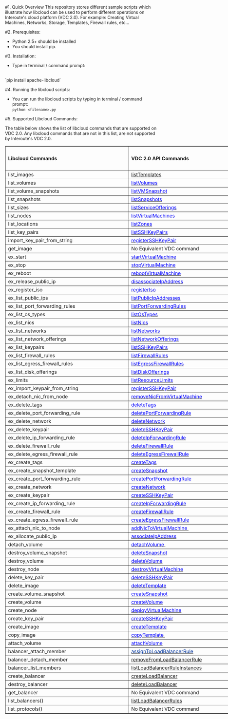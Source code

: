 
#1. Quick Overview
This repository stores different sample scripts which illustrate how libcloud can be used to perform different operations on Interoute's cloud platform (VDC 2.0). For example: Creating Virtual Machines, Networks, Storage, Templates, Firewall rules, etc...

#2. Prerequisites:
* Python 2.5+ should be installed
* You should install pip.

#3. Installation:
* Type in terminal / command prompt:
<br/>
`pip install apache-libcloud` 

#4. Running the libcloud scripts:
* You can run the libcloud scripts by typing in terminal / command prompt: <br/>
`python <filename>.py` 

#5. Supported Libcloud Commands:

<p>The table below shows the list of libcloud commands that are supported on VDC 2.0. Any libcloud commands that are not in this list, are not supported by Interoute's VDC 2.0.</p>


<div id="Libcloud Commands_2055" align=center x:publishsource="Excel">

<table border=1 cellpadding=0 cellspacing=0 width=794 style='border-collapse:
 collapse;table-layout:fixed;width:595pt'>
 <col width=407 style='mso-width-source:userset;mso-width-alt:14884;width:305pt'>
 <col width=387 style='mso-width-source:userset;mso-width-alt:14153;width:290pt'>
 <tr height=20 style='mso-height-source:userset;height:15.0pt'>
  <td rowspan=4 height=80 class=xl682055 width=407 style='height:60.0pt;
  width:305pt'><b>Libcloud Commands</b></td>
  <td rowspan=4 class=xl682055 width=387 style='width:290pt'><b>VDC 2.0 API
  Commands</b></td>
 </tr>
 <tr height=20 style='mso-height-source:userset;height:15.0pt'>
 </tr>
 <tr height=20 style='mso-height-source:userset;height:15.0pt'>
 </tr>
 <tr height=20 style='mso-height-source:userset;height:15.0pt'>
 </tr>
  </tr>
 <tr height=20 style='height:15.0pt'>
  <td height=20 class=xl6732583 style='height:15.0pt;border-top:none'>list_images</td>
  <td class=xl6832583 style='border-top:none;border-left:none'><a
  href="http://cloudstore.interoute.com/main/knowledge-centre/library/api-article/vdc/20/listTemplates"
  target="_parent">listTemplates</a></td>
 </tr>
 <tr height=20 style='height:15.0pt'>
  <td height=20 class=xl6732583 style='height:15.0pt;border-top:none'>list_volumes</td>
  <td class=xl6932583 style='border-top:none;border-left:none'><a
  href="http://cloudstore.interoute.com/main/knowledge-centre/library/api-article/vdc/20/listVolumes"
  target="_parent"><span style='color:blue'>listVolumes</span></a></td>
 </tr>
 <tr height=20 style='height:15.0pt'>
  <td height=20 class=xl6732583 style='height:15.0pt;border-top:none'>list_volume_snapshots</td>
  <td class=xl6932583 style='border-top:none;border-left:none'><a
  href="http://cloudstore.interoute.com/main/knowledge-centre/library/api-article/vdc/20/listVMSnapshot"
  target="_parent"><span style='color:blue'>listVMSnapshot</span></a></td>
 </tr>
 <tr height=20 style='height:15.0pt'>
  <td height=20 class=xl6732583 style='height:15.0pt;border-top:none'>list_snapshots</td>
  <td class=xl6932583 style='border-top:none;border-left:none'><a
  href="http://cloudstore.interoute.com/main/knowledge-centre/library/api-article/vdc/20/listSnapshots"
  target="_parent"><span style='color:blue'>listSnapshots</span></a></td>
 </tr>
 <tr height=20 style='height:15.0pt'>
  <td height=20 class=xl6732583 style='height:15.0pt;border-top:none'>list_sizes</td>
  <td class=xl6932583 style='border-top:none;border-left:none'><a
  href="http://cloudstore.interoute.com/main/knowledge-centre/library/api-article/vdc/20/listServiceOfferings"
  target="_parent"><span style='color:blue'>listServiceOfferings</span></a></td>
 </tr>
 <tr height=20 style='height:15.0pt'>
  <td height=20 class=xl6732583 style='height:15.0pt;border-top:none'>list_nodes</td>
  <td class=xl6932583 style='border-top:none;border-left:none'><a
  href="http://cloudstore.interoute.com/main/knowledge-centre/library/api-article/vdc/20/listVirtualMachines"
  target="_parent"><span style='color:blue'>listVirtualMachines</span></a></td>
 </tr>
 <tr height=20 style='height:15.0pt'>
  <td height=20 class=xl6732583 style='height:15.0pt;border-top:none'>list_locations</td>
  <td class=xl6932583 style='border-top:none;border-left:none'><a
  href="http://cloudstore.interoute.com/main/knowledge-centre/library/api-article/vdc/20/listZones"
  target="_parent"><span style='color:blue'>listZones</span></a></td>
 </tr>
 <tr height=20 style='height:15.0pt'>
  <td height=20 class=xl6732583 style='height:15.0pt;border-top:none'>list_key_pairs</td>
  <td class=xl6932583 style='border-top:none;border-left:none'><a
  href="http://cloudstore.interoute.com/main/knowledge-centre/library/api-article/vdc/20/listSSHKeyPairs"
  target="_parent"><span style='color:blue'>listSSHKeyPairs</span></a></td>
 </tr>
 <tr height=20 style='height:15.0pt'>
  <td height=20 class=xl6732583 style='height:15.0pt;border-top:none'>import_key_pair_from_string</td>
  <td class=xl6932583 style='border-top:none;border-left:none'><a
  href="http://cloudstore.interoute.com/main/knowledge-centre/library/api-article/vdc/20/registerSSHKeyPair"
  target="_parent"><span style='color:blue'>registerSSHKeyPair</span></a></td>
 </tr>
 <tr height=20 style='height:15.0pt'>
  <td height=20 class=xl6732583 style='height:15.0pt;border-top:none'>get_image</td>
  <td class=xl7032583 style='border-top:none;border-left:none'>No Equivalent
  VDC command</td>
 </tr>
 <tr height=20 style='height:15.0pt'>
  <td height=20 class=xl6732583 style='height:15.0pt;border-top:none'>ex_start</td>
  <td class=xl6932583 style='border-top:none;border-left:none'><a
  href="http://cloudstore.interoute.com/main/knowledge-centre/library/api-article/vdc/20/startVirtualMachine"
  target="_parent"><span style='color:blue'>startVirtualMachine</span></a></td>
 </tr>
 <tr height=20 style='height:15.0pt'>
  <td height=20 class=xl6732583 style='height:15.0pt;border-top:none'>ex_stop</td>
  <td class=xl6932583 style='border-top:none;border-left:none'><a
  href="http://cloudstore.interoute.com/main/knowledge-centre/library/api-article/vdc/20/stopVirtualMachine"
  target="_parent"><span style='color:blue'>stopVirtualMachine</span></a></td>
 </tr>
 <tr height=20 style='height:15.0pt'>
  <td height=20 class=xl6732583 style='height:15.0pt;border-top:none'>ex_reboot</td>
  <td class=xl6932583 style='border-top:none;border-left:none'><a
  href="http://cloudstore.interoute.com/main/knowledge-centre/library/api-article/vdc/20/rebootVirtualMachine"
  target="_parent"><span style='color:blue'>rebootVirtualMachine</span></a></td>
 </tr>
 <tr height=20 style='height:15.0pt'>
  <td height=20 class=xl6732583 style='height:15.0pt;border-top:none'>ex_release_public_ip</td>
  <td class=xl6932583 style='border-top:none;border-left:none'><a
  href="http://cloudstore.interoute.com/main/knowledge-centre/library/api-article/vdc/20/disassociateIpAddress"
  target="_parent"><span style='color:blue'>disassociateIpAddress</span></a></td>
 </tr>
 <tr height=20 style='height:15.0pt'>
  <td height=20 class=xl6732583 style='height:15.0pt;border-top:none'>ex_register_iso</td>
  <td class=xl6932583 style='border-top:none;border-left:none'><a
  href="http://cloudstore.interoute.com/main/knowledge-centre/library/api-article/vdc/20/registerIso"
  target="_parent"><span style='color:blue'>registerIso</span></a></td>
 </tr>
 <tr height=20 style='height:15.0pt'>
  <td height=20 class=xl6732583 style='height:15.0pt;border-top:none'>ex_list_public_ips</td>
  <td class=xl6932583 style='border-top:none;border-left:none'><a
  href="http://cloudstore.interoute.com/main/knowledge-centre/library/api-article/vdc/20/listPublicIpAddresses"
  target="_parent"><span style='color:blue'>listPublicIpAddresses</span></a></td>
 </tr>
 <tr height=20 style='height:15.0pt'>
  <td height=20 class=xl6732583 style='height:15.0pt;border-top:none'>ex_list_port_forwarding_rules</td>
  <td class=xl6932583 style='border-top:none;border-left:none'><a
  href="http://cloudstore.interoute.com/main/knowledge-centre/library/api-article/vdc/20/listPortForwardingRules"
  target="_parent"><span style='color:blue'>listPortForwardingRules</span></a></td>
 </tr>
 <tr height=20 style='height:15.0pt'>
  <td height=20 class=xl6732583 style='height:15.0pt;border-top:none'>ex_list_os_types</td>
  <td class=xl6932583 style='border-top:none;border-left:none'><a
  href="http://cloudstore.interoute.com/main/knowledge-centre/library/api-article/vdc/20/listOsTypes"
  target="_parent"><span style='color:blue'>listOsTypes</span></a></td>
 </tr>
 <tr height=20 style='height:15.0pt'>
  <td height=20 class=xl6732583 style='height:15.0pt;border-top:none'>ex_list_nics</td>
  <td class=xl6932583 style='border-top:none;border-left:none'><a
  href="http://cloudstore.interoute.com/main/knowledge-centre/library/api-article/vdc/20/listNics"
  target="_parent"><span style='color:blue'>listNics</span></a></td>
 </tr>
 <tr height=20 style='height:15.0pt'>
  <td height=20 class=xl6732583 style='height:15.0pt;border-top:none'>ex_list_networks</td>
  <td class=xl6932583 style='border-top:none;border-left:none'><a
  href="http://cloudstore.interoute.com/main/knowledge-centre/library/api-article/vdc/20/listNetworks"
  target="_parent"><span style='color:blue'>listNetworks</span></a></td>
 </tr>
 <tr height=20 style='height:15.0pt'>
  <td height=20 class=xl6732583 style='height:15.0pt;border-top:none'>ex_list_network_offerings</td>
  <td class=xl6932583 style='border-top:none;border-left:none'><a
  href="http://cloudstore.interoute.com/main/knowledge-centre/library/api-article/vdc/20/listNetworkOfferings"
  target="_parent"><span style='color:blue'>listNetworkOfferings</span></a></td>
 </tr>
 <tr height=20 style='height:15.0pt'>
  <td height=20 class=xl6732583 style='height:15.0pt;border-top:none'>ex_list_keypairs</td>
  <td class=xl6932583 style='border-top:none;border-left:none'><a
  href="http://cloudstore.interoute.com/main/knowledge-centre/library/api-article/vdc/20/listSSHKeyPairs"
  target="_parent"><span style='color:blue'>listSSHKeyPairs</span></a></td>
 </tr>
 <tr height=20 style='height:15.0pt'>
  <td height=20 class=xl6732583 style='height:15.0pt;border-top:none'>ex_list_firewall_rules</td>
  <td class=xl6932583 style='border-top:none;border-left:none'><a
  href="http://cloudstore.interoute.com/main/knowledge-centre/library/api-article/vdc/20/listFirewallRules"
  target="_parent"><span style='color:blue'>listFirewallRules</span></a></td>
 </tr>
 <tr height=20 style='height:15.0pt'>
  <td height=20 class=xl6732583 style='height:15.0pt;border-top:none'>ex_list_egress_firewall_rules</td>
  <td class=xl6932583 style='border-top:none;border-left:none'><a
  href="http://cloudstore.interoute.com/main/knowledge-centre/library/api-article/vdc/20/listEgressFirewallRules"
  target="_parent"><span style='color:blue'>listEgressFirewallRules</span></a></td>
 </tr>
 <tr height=20 style='height:15.0pt'>
  <td height=20 class=xl6732583 style='height:15.0pt;border-top:none'>ex_list_disk_offerings</td>
  <td class=xl6932583 style='border-top:none;border-left:none'><a
  href="http://cloudstore.interoute.com/main/knowledge-centre/library/api-article/vdc/20/listDiskOfferings"
  target="_parent"><span style='color:blue'>listDiskOfferings</span></a></td>
 </tr>
 <tr height=20 style='height:15.0pt'>
  <td height=20 class=xl6732583 style='height:15.0pt;border-top:none'>ex_limits</td>
  <td class=xl6932583 style='border-top:none;border-left:none'><a
  href="http://cloudstore.interoute.com/main/knowledge-centre/library/api-article/vdc/20/listResourceLimits"
  target="_parent"><span style='color:blue'>listResourceLimits</span></a></td>
 </tr>
 <tr height=20 style='height:15.0pt'>
  <td height=20 class=xl6732583 style='height:15.0pt;border-top:none'>ex_import_keypair_from_string</td>
  <td class=xl6932583 style='border-top:none;border-left:none'><a
  href="http://cloudstore.interoute.com/main/knowledge-centre/library/api-article/vdc/20/registerSSHKeyPair"
  target="_parent"><span style='color:blue'>registerSSHKeyPair</span></a></td>
 </tr>
 <tr height=20 style='height:15.0pt'>
  <td height=20 class=xl6732583 style='height:15.0pt;border-top:none'>ex_detach_nic_from_node</td>
  <td class=xl6932583 style='border-top:none;border-left:none'><a
  href="http://cloudstore.interoute.com/main/knowledge-centre/library/api-article/vdc/20/removeNicFromVirtualMachine"
  target="_parent"><span style='color:blue'>removeNicFromVirtualMachine</span></a></td>
 </tr>
 <tr height=20 style='height:15.0pt'>
  <td height=20 class=xl6732583 style='height:15.0pt;border-top:none'>ex_delete_tags</td>
  <td class=xl6932583 style='border-top:none;border-left:none'><a
  href="http://cloudstore.interoute.com/main/knowledge-centre/library/api-article/vdc/20/deleteTags"
  target="_parent"><span style='color:blue'>deleteTags</span></a></td>
 </tr>
 <tr height=20 style='height:15.0pt'>
  <td height=20 class=xl6732583 style='height:15.0pt;border-top:none'>ex_delete_port_forwarding_rule</td>
  <td class=xl6932583 style='border-top:none;border-left:none'><a
  href="http://cloudstore.interoute.com/main/knowledge-centre/library/api-article/vdc/20/deletePortForwardingRule"
  target="_parent"><span style='color:blue'>deletePortForwardingRule</span></a></td>
 </tr>
 <tr height=20 style='height:15.0pt'>
  <td height=20 class=xl6732583 style='height:15.0pt;border-top:none'>ex_delete_network</td>
  <td class=xl6932583 style='border-top:none;border-left:none'><a
  href="http://cloudstore.interoute.com/main/knowledge-centre/library/api-article/vdc/20/deleteNetwork"
  target="_parent"><span style='color:blue'>deleteNetwork</span></a></td>
 </tr>
 <tr height=20 style='height:15.0pt'>
  <td height=20 class=xl6732583 style='height:15.0pt;border-top:none'>ex_delete_keypair</td>
  <td class=xl6932583 style='border-top:none;border-left:none'><a
  href="http://cloudstore.interoute.com/main/knowledge-centre/library/api-article/vdc/20/deleteSSHKeyPair"
  target="_parent"><span style='color:blue'>deleteSSHKeyPair</span></a></td>
 </tr>
 <tr height=20 style='height:15.0pt'>
  <td height=20 class=xl6732583 style='height:15.0pt;border-top:none'>ex_delete_ip_forwarding_rule</td>
  <td class=xl6932583 style='border-top:none;border-left:none'><a
  href="http://cloudstore.interoute.com/main/knowledge-centre/library/api-article/vdc/20/deleteIpForwardingRule"
  target="_parent"><span style='color:blue'>deleteIpForwardingRule</span></a></td>
 </tr>
 <tr height=20 style='height:15.0pt'>
  <td height=20 class=xl6732583 style='height:15.0pt;border-top:none'>ex_delete_firewall_rule</td>
  <td class=xl6932583 style='border-top:none;border-left:none'><a
  href="http://cloudstore.interoute.com/main/knowledge-centre/library/api-article/vdc/20/deleteFirewallRule"
  target="_parent"><span style='color:blue'>deleteFirewallRule</span></a></td>
 </tr>
 <tr height=20 style='height:15.0pt'>
  <td height=20 class=xl6732583 style='height:15.0pt;border-top:none'>ex_delete_egress_firewall_rule</td>
  <td class=xl6932583 style='border-top:none;border-left:none'><a
  href="http://cloudstore.interoute.com/main/knowledge-centre/library/api-article/vdc/20/deleteEgressFirewallRule"
  target="_parent"><span style='color:blue'>deleteEgressFirewallRule</span></a></td>
 </tr>
 <tr height=20 style='height:15.0pt'>
  <td height=20 class=xl6732583 style='height:15.0pt;border-top:none'>ex_create_tags</td>
  <td class=xl6932583 style='border-top:none;border-left:none'><a
  href="http://cloudstore.interoute.com/main/knowledge-centre/library/api-article/vdc/20/createTags"
  target="_parent"><span style='color:blue'>createTags</span></a></td>
 </tr>
 <tr height=20 style='height:15.0pt'>
  <td height=20 class=xl6732583 style='height:15.0pt;border-top:none'>ex_create_snapshot_template</td>
  <td class=xl6932583 style='border-top:none;border-left:none'><a
  href="http://cloudstore.interoute.com/main/knowledge-centre/library/api-article/vdc/20/createSnapshot"
  target="_parent"><span style='color:blue'>createSnapshot</span></a></td>
 </tr>
 <tr height=20 style='height:15.0pt'>
  <td height=20 class=xl6732583 style='height:15.0pt;border-top:none'>ex_create_port_forwarding_rule</td>
  <td class=xl6932583 style='border-top:none;border-left:none'><a
  href="http://cloudstore.interoute.com/main/knowledge-centre/library/api-article/vdc/20/createPortForwardingRule"
  target="_parent"><span style='color:blue'>createPortForwardingRule</span></a></td>
 </tr>
 <tr height=20 style='height:15.0pt'>
  <td height=20 class=xl6732583 style='height:15.0pt;border-top:none'>ex_create_network</td>
  <td class=xl6932583 style='border-top:none;border-left:none'><a
  href="http://cloudstore.interoute.com/main/knowledge-centre/library/api-article/vdc/20/createNetwork"
  target="_parent"><span style='color:blue'>createNetwork</span></a></td>
 </tr>
 <tr height=20 style='height:15.0pt'>
  <td height=20 class=xl6732583 style='height:15.0pt;border-top:none'>ex_create_keypair</td>
  <td class=xl6932583 style='border-top:none;border-left:none'><a
  href="http://cloudstore.interoute.com/main/knowledge-centre/library/api-article/vdc/20/createSSHKeyPair"
  target="_parent"><span style='color:blue'>createSSHKeyPair</span></a></td>
 </tr>
 <tr height=20 style='height:15.0pt'>
  <td height=20 class=xl6732583 style='height:15.0pt;border-top:none'>ex_create_ip_forwarding_rule</td>
  <td class=xl6932583 style='border-top:none;border-left:none'><a
  href="http://cloudstore.interoute.com/main/knowledge-centre/library/api-article/vdc/20/createIpForwardingRule"
  target="_parent"><span style='color:blue'>createIpForwardingRule</span></a></td>
 </tr>
 <tr height=20 style='height:15.0pt'>
  <td height=20 class=xl6732583 style='height:15.0pt;border-top:none'>ex_create_firewall_rule</td>
  <td class=xl6932583 style='border-top:none;border-left:none'><a
  href="http://cloudstore.interoute.com/main/knowledge-centre/library/api-article/vdc/20/createFirewallRule"
  target="_parent"><span style='color:blue'>createFirewallRule</span></a></td>
 </tr>
 <tr height=20 style='height:15.0pt'>
  <td height=20 class=xl6732583 style='height:15.0pt;border-top:none'>ex_create_egress_firewall_rule</td>
  <td class=xl6932583 style='border-top:none;border-left:none'><a
  href="http://cloudstore.interoute.com/main/knowledge-centre/library/api-article/vdc/20/createEgressFirewallRule"
  target="_parent"><span style='color:blue'>createEgressFirewallRule</span></a></td>
 </tr>
 <tr height=20 style='height:15.0pt'>
  <td height=20 class=xl6732583 style='height:15.0pt;border-top:none'>ex_attach_nic_to_node</td>
  <td class=xl6932583 style='border-top:none;border-left:none'><a
  href="http://cloudstore.interoute.com/main/knowledge-centre/library/api-article/vdc/20/addNicToVirtualMachine"
  target="_parent"><span style='color:blue'>addNicToVirtualMachine&nbsp;</span></a></td>
 </tr>
 <tr height=20 style='height:15.0pt'>
  <td height=20 class=xl6732583 style='height:15.0pt;border-top:none'>ex_allocate_public_ip</td>
  <td class=xl6932583 style='border-top:none;border-left:none'><a
  href="http://cloudstore.interoute.com/main/knowledge-centre/library/api-article/vdc/20/associateIpAddress"
  target="_parent"><span style='color:blue'>associateIpAddress</span></a></td>
 </tr>
 <tr height=20 style='height:15.0pt'>
  <td height=20 class=xl6732583 style='height:15.0pt;border-top:none'>detach_volume</td>
  <td class=xl6932583 style='border-top:none;border-left:none'><a
  href="http://cloudstore.interoute.com/main/knowledge-centre/library/api-article/vdc/20/detachVolume"
  target="_parent"><span style='color:blue'>detachVolume&nbsp;</span></a></td>
 </tr>
 <tr height=20 style='height:15.0pt'>
  <td height=20 class=xl6732583 style='height:15.0pt;border-top:none'>destroy_volume_snapshot</td>
  <td class=xl6932583 style='border-top:none;border-left:none'><a
  href="http://cloudstore.interoute.com/main/knowledge-centre/library/api-article/vdc/20/deleteSnapshot"
  target="_parent"><span style='color:blue'>deleteSnapshot</span></a></td>
 </tr>
 <tr height=20 style='height:15.0pt'>
  <td height=20 class=xl6732583 style='height:15.0pt;border-top:none'>destroy_volume</td>
  <td class=xl6932583 style='border-top:none;border-left:none'><a
  href="http://cloudstore.interoute.com/main/knowledge-centre/library/api-article/vdc/20/deleteVolume"
  target="_parent"><span style='color:blue'>deleteVolume</span></a></td>
 </tr>
 <tr height=20 style='height:15.0pt'>
  <td height=20 class=xl6732583 style='height:15.0pt;border-top:none'>destroy_node</td>
  <td class=xl6932583 style='border-top:none;border-left:none'><a
  href="http://cloudstore.interoute.com/main/knowledge-centre/library/api-article/vdc/20/destroyVirtualMachine"
  target="_parent"><span style='color:blue'>destroyVirtualMachine</span></a></td>
 </tr>
 <tr height=20 style='height:15.0pt'>
  <td height=20 class=xl6732583 style='height:15.0pt;border-top:none'>delete_key_pair</td>
  <td class=xl6932583 style='border-top:none;border-left:none'><a
  href="http://cloudstore.interoute.com/main/knowledge-centre/library/api-article/vdc/20/deleteSSHKeyPair"
  target="_parent"><span style='color:blue'>deleteSSHKeyPair</span></a></td>
 </tr>
 <tr height=20 style='height:15.0pt'>
  <td height=20 class=xl6732583 style='height:15.0pt;border-top:none'>delete_image</td>
  <td class=xl6932583 style='border-top:none;border-left:none'><a
  href="http://cloudstore.interoute.com/main/knowledge-centre/library/api-article/vdc/20/deleteTemplate"
  target="_parent"><span style='color:blue'>deleteTemplate</span></a></td>
 </tr>
 <tr height=20 style='height:15.0pt'>
  <td height=20 class=xl6732583 style='height:15.0pt;border-top:none'>create_volume_snapshot</td>
  <td class=xl6932583 style='border-top:none;border-left:none'><a
  href="http://cloudstore.interoute.com/main/knowledge-centre/library/api-article/vdc/20/createSnapshot"
  target="_parent"><span style='color:blue'>createSnapshot</span></a></td>
 </tr>
 <tr height=20 style='height:15.0pt'>
  <td height=20 class=xl6732583 style='height:15.0pt;border-top:none'>create_volume</td>
  <td class=xl6932583 style='border-top:none;border-left:none'><a
  href="http://cloudstore.interoute.com/main/knowledge-centre/library/api-article/vdc/20/createVolume"
  target="_parent"><span style='color:blue'>createVolume</span></a></td>
 </tr>
 <tr height=20 style='height:15.0pt'>
  <td height=20 class=xl6732583 style='height:15.0pt;border-top:none'>create_node</td>
  <td class=xl6932583 style='border-top:none;border-left:none'><a
  href="http://cloudstore.interoute.com/main/knowledge-centre/library/api-article/vdc/20/deployVirtualMachine"
  target="_parent"><span style='color:blue'>deployVirtualMachine</span></a></td>
 </tr>
 <tr height=20 style='height:15.0pt'>
  <td height=20 class=xl6732583 style='height:15.0pt;border-top:none'>create_key_pair</td>
  <td class=xl6932583 style='border-top:none;border-left:none'><a
  href="http://cloudstore.interoute.com/main/knowledge-centre/library/api-article/vdc/20/createSSHKeyPair"
  target="_parent"><span style='color:blue'>createSSHKeyPair</span></a></td>
 </tr>
 <tr height=20 style='height:15.0pt'>
  <td height=20 class=xl6732583 style='height:15.0pt;border-top:none'>create_image</td>
  <td class=xl6932583 style='border-top:none;border-left:none'><a
  href="http://cloudstore.interoute.com/main/knowledge-centre/library/api-article/vdc/20/createTemplate"
  target="_parent"><span style='color:blue'>createTemplate</span></a></td>
 </tr>
 <tr height=20 style='height:15.0pt'>
  <td height=20 class=xl6732583 style='height:15.0pt;border-top:none'>copy_image</td>
  <td class=xl6932583 style='border-top:none;border-left:none'><a
  href="http://cloudstore.interoute.com/main/knowledge-centre/library/api-article/vdc/20/copyTemplate"
  target="_parent"><span style='color:blue'>copyTemplate&nbsp;</span></a></td>
 </tr>
 <tr height=20 style='height:15.0pt'>
  <td height=20 class=xl6732583 style='height:15.0pt;border-top:none'>attach_volume</td>
  <td class=xl6932583 style='border-top:none;border-left:none'><a
  href="http://cloudstore.interoute.com/main/knowledge-centre/library/api-article/vdc/20/attachVolume"
  target="_parent"><span style='color:blue'>attachVolume</span></a></td>
 </tr>
 <tr height=20 style='height:15.0pt'>
  <td height=20 class=xl7132583 style='height:15.0pt;border-top:none'>balancer_attach_member</td>
  <td class=xl7232583 style='border-top:none;border-left:none'><a
  href="http://cloudstore.interoute.com/main/knowledge-centre/library/api-article/vdc/20/assignToLoadBalancerRule"
  target="_parent"><span style='color:#00359E'>assignToLoadBalancerRule</span></a></td>
 </tr>
 <tr height=20 style='height:15.0pt'>
  <td height=20 class=xl7132583 style='height:15.0pt;border-top:none'>balancer_detach_member</td>
  <td class=xl6832583 style='border-top:none;border-left:none'><a
  href="http://cloudstore.interoute.com/main/knowledge-centre/library/api-article/vdc/20/removeFromLoadBalancerRule"
  target="_parent">removeFromLoadBalancerRule</a></td>
 </tr>
 <tr height=20 style='height:15.0pt'>
  <td height=20 class=xl7132583 style='height:15.0pt;border-top:none'>balancer_list_members</td>
  <td class=xl6832583 style='border-top:none;border-left:none'><a
  href="http://cloudstore.interoute.com/main/knowledge-centre/library/api-article/vdc/20/listLoadBalancerRuleInstances"
  target="_parent">listLoadBalancerRuleInstances</a></td>
 </tr>
 <tr height=20 style='height:15.0pt'>
  <td height=20 class=xl7132583 style='height:15.0pt;border-top:none'>create_balancer</td>
  <td class=xl6832583 style='border-top:none;border-left:none'><a
  href="http://cloudstore.interoute.com/main/knowledge-centre/library/api-article/vdc/20/createLoadBalancer"
  target="_parent">createLoadBalancer</a></td>
 </tr>
 <tr height=20 style='height:15.0pt'>
  <td height=20 class=xl7132583 style='height:15.0pt;border-top:none'>destroy_balancer</td>
  <td class=xl6832583 style='border-top:none;border-left:none'><a
  href="http://cloudstore.interoute.com/main/knowledge-centre/library/api-article/vdc/20/deleteLoadBalancer"
  target="_parent">deleteLoadBalancer</a></td>
 </tr>
 <tr height=20 style='height:15.0pt'>
  <td height=20 class=xl7132583 style='height:15.0pt;border-top:none'>get_balancer</td>
  <td class=xl7032583 style='border-top:none;border-left:none'>No Equivalent
  VDC command</td>
 </tr>
 <tr height=20 style='height:15.0pt'>
  <td height=20 class=xl7132583 style='height:15.0pt;border-top:none'>list_balancers<font
  class="font532583">()</font></td>
  <td class=xl6832583 style='border-top:none;border-left:none'><a
  href="http://cloudstore.interoute.com/main/knowledge-centre/library/api-article/vdc/20/listLoadBalancerRules"
  target="_parent">listLoadBalancerRules</a></td>
 </tr>
 <tr height=20 style='height:15.0pt'>
  <td height=20 class=xl7132583 style='height:15.0pt;border-top:none'>list_protocols<font
  class="font532583">()</font></td>
  <td class=xl7032583 style='border-top:none;border-left:none'>No Equivalent
  VDC command</td>
 </tr>

</table>
</div>
